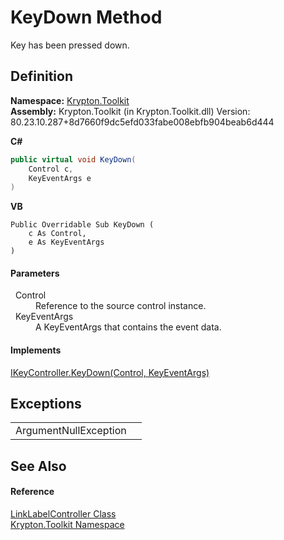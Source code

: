 # KeyDown Method


Key has been pressed down.



## Definition
**Namespace:** <a href="79d2eac2-21f4-54ff-7552-b20c33c30600.md">Krypton.Toolkit</a>  
**Assembly:** Krypton.Toolkit (in Krypton.Toolkit.dll) Version: 80.23.10.287+8d7660f9dc5efd033fabe008ebfb904beab6d444

**C#**
``` C#
public virtual void KeyDown(
	Control c,
	KeyEventArgs e
)
```
**VB**
``` VB
Public Overridable Sub KeyDown ( 
	c As Control,
	e As KeyEventArgs
)
```



#### Parameters
<dl><dt>  Control</dt><dd>Reference to the source control instance.</dd><dt>  KeyEventArgs</dt><dd>A KeyEventArgs that contains the event data.</dd></dl>

#### Implements
<a href="106f19db-88b3-d215-bccb-df0b589db9c7.md">IKeyController.KeyDown(Control, KeyEventArgs)</a>  


## Exceptions
<table>
<tr>
<td>ArgumentNullException</td>
<td /></tr>
</table>

## See Also


#### Reference
<a href="ea1542bd-3701-733a-1aae-4563bf322263.md">LinkLabelController Class</a>  
<a href="79d2eac2-21f4-54ff-7552-b20c33c30600.md">Krypton.Toolkit Namespace</a>  
